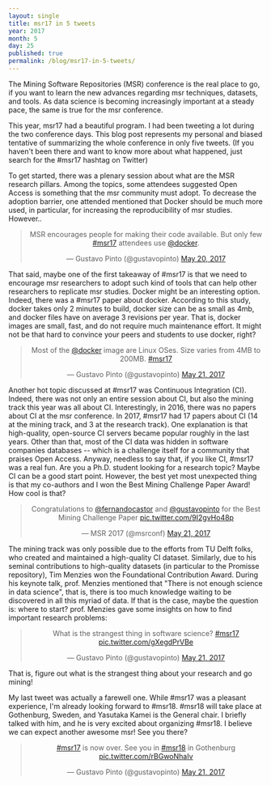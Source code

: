 ```yaml
---
layout: single
title: msr17 in 5 tweets
year: 2017
month: 5
day: 25
published: true
permalink: /blog/msr17-in-5-tweets/
---
```


<script async src="//platform.twitter.com/widgets.js" charset="utf-8"></script>

The Mining Software Repositories (MSR) conference is the real place to go, if you want to learn the new advances regarding msr techniques, datasets, and tools. As data science is becoming increasingly important at a steady pace, the same is true for the msr conference.

This year, msr17 had a beautiful program. I had been tweeting a lot during the two conference days. This blog post represents my personal and biased tentative of summarizing the whole conference in only five tweets. (If you haven't been there and want to know more about what happened, just search for the #msr17 hashtag on Twitter)

To get started, there was a plenary session about what are the MSR research pillars. Among the topics, some attendees suggested Open Access is something that the msr community must adopt. To decrease the adoption barrier, one attended mentioned that Docker should be much more used, in particular, for increasing the reproducibility of msr studies. However..

<center>
<blockquote class="twitter-tweet" data-lang="en"><p lang="en" dir="ltr">MSR encourages people for making their code available. But only few <a href="https://twitter.com/hashtag/msr17?src=hash">#msr17</a> attendees use <a href="https://twitter.com/Docker">@docker</a>.</p>&mdash; Gustavo Pinto (@gustavopinto) <a href="https://twitter.com/gustavopinto/status/865921799317585921">May 20, 2017</a></blockquote>
</center>

That said, maybe one of the first takeaway of #msr17 is that we need to encourage msr researchers to adopt such kind of tools that can help other researchers to replicate msr studies. Docker might be an interesting option. Indeed, there was a #msr17 paper about docker. According to this study, docker takes only 2 minutes to build, docker size can be as small as 4mb, and docker files have on average 3 revisions per year. That is, docker images are small, fast, and do not require much maintenance effort. It might not be that hard to convince your peers and students to use docker, right?

<center>
<blockquote class="twitter-tweet" data-lang="en"><p lang="en" dir="ltr">Most of the <a href="https://twitter.com/Docker">@docker</a> image are Linux OSes. Size varies from 4MB to 200MB. <a href="https://twitter.com/hashtag/msr17?src=hash">#msr17</a></p>&mdash; Gustavo Pinto (@gustavopinto) <a href="https://twitter.com/gustavopinto/status/866301745496018945">May 21, 2017</a></blockquote>
</center>

Another hot topic discussed at #msr17 was Continuous Integration (CI). Indeed, there was not only an entire session about CI, but also the mining track this year was all about CI. Interestingly, in 2016, there was no papers about CI at the msr conference. In 2017, #msr17 had 17 papers about CI (14 at the mining track, and 3 at the research track). One explanation is that high-quality, open-source CI servers became popular roughly in the last years. Other than that, most of the CI data was hidden in software companies databases -- which is a challenge itself for a community that praises Open Access. Anyway, needless to say that, if you like CI, #msr17 was a real fun. Are you a Ph.D. student looking for a research topic? Maybe CI can be a good start point. However, the best yet most unexpected thing is that my co-authors and I won the Best Mining Challenge Paper Award! How cool is that?

<center>
<blockquote class="twitter-tweet" data-lang="en"><p lang="en" dir="ltr">Congratulations to <a href="https://twitter.com/fernandocastor">@fernandocastor</a> and <a href="https://twitter.com/gustavopinto">@gustavopinto</a> for the Best Mining Challenge Paper <a href="https://t.co/9I2gvHo48p">pic.twitter.com/9I2gvHo48p</a></p>&mdash; MSR 2017 (@msrconf) <a href="https://twitter.com/msrconf/status/866378622596247553">May 21, 2017</a></blockquote>
</center>

The mining track was only possible due to the efforts from TU Delft folks, who created and maintained a high-quality CI dataset. Similarly, due to his seminal contributions to high-quality datasets (in particular to the Promisse repository), Tim Menzies won the Foundational Contribution Award. During his keynote talk, prof. Menzies mentioned that "There is not enough science in data science", that is, there is too much knowledge waiting to be discovered in all this myriad of data. If that is the case, maybe the question is: where to start? prof. Menzies gave some insights on how to find important research problems:

<center>
<blockquote class="twitter-tweet" data-lang="en"><p lang="en" dir="ltr">What is the strangest thing in software science? <a href="https://twitter.com/hashtag/msr17?src=hash">#msr17</a> <a href="https://t.co/gXegdPrVBe">pic.twitter.com/gXegdPrVBe</a></p>&mdash; Gustavo Pinto (@gustavopinto) <a href="https://twitter.com/gustavopinto/status/866378094394867714">May 21, 2017</a></blockquote>
</center>

That is, figure out what is the strangest thing about your research and go mining!

My last tweet was actually a farewell one. While #msr17 was a pleasant experience, I'm already looking forward to #msr18. #msr18 will take place at Gothenburg, Sweden, and Yasutaka Kamei is the General chair. I briefly talked with him, and he is very excited about organizing #msr18. I believe we can expect another awesome msr! See you there?

<center>
<blockquote class="twitter-tweet" data-lang="en"><p lang="en" dir="ltr"><a href="https://twitter.com/hashtag/msr17?src=hash">#msr17</a> is now over. See you in <a href="https://twitter.com/hashtag/msr18?src=hash">#msr18</a> in Gothenburg <a href="https://t.co/rBGwoNhaIv">pic.twitter.com/rBGwoNhaIv</a></p>&mdash; Gustavo Pinto (@gustavopinto) <a href="https://twitter.com/gustavopinto/status/866390115182153729">May 21, 2017</a></blockquote>
</center>
